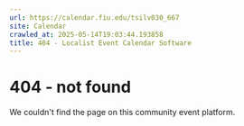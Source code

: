 ```yaml
---
url: https://calendar.fiu.edu/tsilv030_667
site: Calendar
crawled_at: 2025-05-14T19:03:44.193858
title: 404 - Localist Event Calendar Software
---
```


# 404 - not found
We couldn't find the page on this community event platform.
